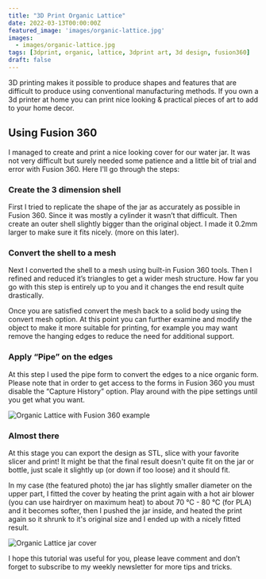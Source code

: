 ```yaml
---
title: "3D Print Organic Lattice"
date: 2022-03-13T00:00:00Z
featured_image: 'images/organic-lattice.jpg'
images:
  - images/organic-lattice.jpg
tags: [3dprint, organic, lattice, 3dprint art, 3d design, fusion360]
draft: false
---
```


3D printing makes it possible to produce shapes and features that are difficult to produce using conventional manufacturing methods. If you own a 3d printer at home you can print nice looking & practical pieces of art to add to your home decor.

## Using Fusion 360

I managed to create and print a nice looking cover for our water jar. It was not very difficult but surely needed some patience and a little bit of trial and error with Fusion 360. Here I'll go through the steps:


### Create the 3 dimension shell

First I tried to replicate the shape of the jar as accurately as possible in Fusion 360. Since it was mostly a cylinder it wasn’t that difficult. Then create an outer shell slightly bigger than the original object. I made it 0.2mm larger to make sure it fits nicely. (more on this later).

### Convert the shell to a mesh

Next I converted the shell to a mesh using built-in Fusion 360 tools. Then I refined and reduced it’s triangles to get a wider mesh structure. How far you go with this step is entirely up to you and it changes the end result quite drastically.

Once you are satisfied convert the mesh back to a solid body using the convert mesh option. At this point you can further examine and modify the object to make it more suitable for printing, for example you may want remove the hanging edges to reduce the need for additional support.

### Apply “Pipe” on the edges

At this step I used the pipe form to convert the edges to a nice organic form. Please note that in order to get access to the forms in Fusion 360 you must disable the “Capture History” option. Play around with the pipe settings until you get what you want.

![Organic Lattice with Fusion 360 example](/images/organic-lattice-fusion360.png)

### Almost there

At this stage you can export the design as STL, slice with your favorite slicer and print! It might be that the final result doesn't quite fit on the jar or bottle, just scale it slightly up (or down if too loose) and it should fit.

In my case (the featured photo) the jar has slightly smaller diameter on the upper part, I fitted the cover by heating the print again with a hot air blower (you can use hairdryer on maximum heat) to about 70 °C - 80 °C (for PLA) and it becomes softer, then I pushed the jar inside, and heated the print again so it shrunk to it's original size and I ended up with a nicely fitted result.

![Organic Lattice jar cover](/images/organic-lattice.jpg)


I hope this tutorial was useful for you, please leave comment and don’t forget to subscribe to my weekly newsletter for more tips and tricks.
